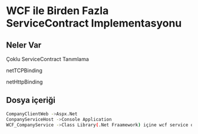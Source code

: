 # WCF ile Birden Fazla ServiceContract Implementasyonu
## Neler Var

Çoklu ServiceContract Tanımlama

netTCPBinding 

netHttpBinding  

## Dosya içeriği



```bash
CompanyClientWeb ->Aspx.Net 
ConpanyServiceHost ->Console Application 
WCF_CompanyService ->Class Library(.Net Fraamework) içine wcf service oluşturuldu.
```
